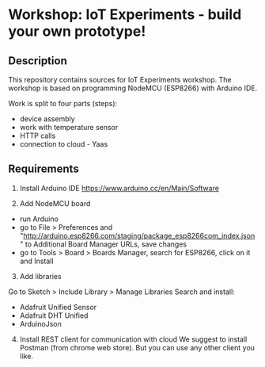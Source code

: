 # Workshop:  IoT Experiments - build your own prototype!

## Description
This repository contains sources for IoT Experiments workshop.
The workshop is based on programming NodeMCU (ESP8266) with Arduino IDE.

Work is split to four parts (steps):
- device assembly
- work with temperature sensor
- HTTP calls
- connection to cloud - Yaas


## Requirements

1. Install Arduino IDE
https://www.arduino.cc/en/Main/Software

2. Add NodeMCU board

- run Arduino
- go to File > Preferences and "http://arduino.esp8266.com/staging/package_esp8266com_index.json" to Additional Board Manager URLs, save changes
- go to Tools > Board > Boards Manager, search for ESP8266, click on it and Install

3. Add libraries

Go to Sketch > Include Library > Manage Libraries
Search and install:
 - Adafruit Unified Sensor
 - Adafruit DHT Unified
 - ArduinoJson
 

4. Install REST client for communication with cloud
We suggest to install Postman (from chrome web store). But you can use any other client you like.

